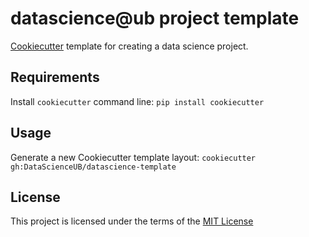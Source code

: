 datascience@ub project template
=====================
[Cookiecutter](https://github.com/audreyr/cookiecutter) template for creating a data science project.


Requirements
------------
Install `cookiecutter` command line: `pip install cookiecutter`    

Usage
-----
Generate a new Cookiecutter template layout: `cookiecutter gh:DataScienceUB/datascience-template`      

License
-------
This project is licensed under the terms of the [MIT License](/LICENSE)
